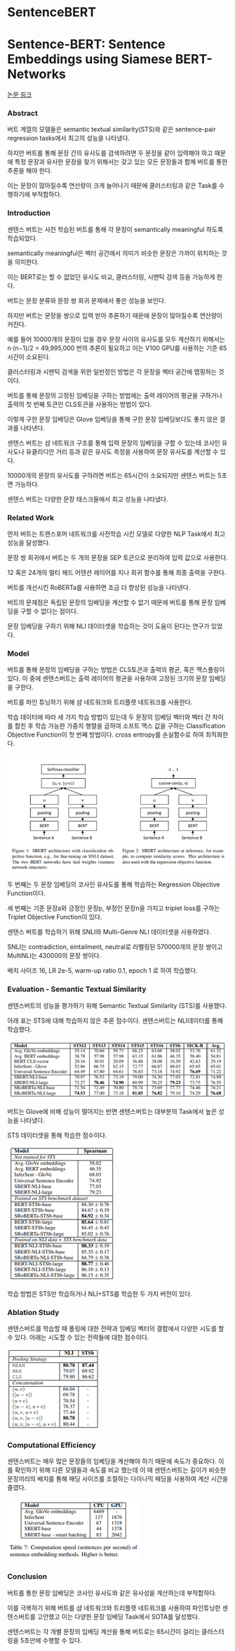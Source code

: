 # SentenceBERT

# Sentence-BERT: Sentence Embeddings using Siamese BERT-Networks

[논문 링크](https://arxiv.org/pdf/1908.10084.pdf)

### Abstract

버트 계열의 모델들은 semantic textual similarity(STS)와 같은 sentence-pair regression tasks에서 최고의 성능을 나타냈다.

하지만 버트를 통해 문장 간의 유사도를 검색하려면 두 문장을 같이 입력해야 하고 때문에 특정 문장과 유사한 문장을 찾기 위해서는 갖고 있는 모든 문장들과 함께 버트를 통한 추론을 해야 한다.

이는 문장이 많아질수록 연산량이 크게 늘어나기 때문에 클러스터링과 같은 Task를 수행하기에 부적합하다.

### Introduction

센텐스 버트는 사전 학습된 버트를 통해 각 문장이 semantically meaningful 하도록 학습되었다.

semantically meaningful은 벡터 공간에서 의미가 비슷한 문장은 가까이 위치하는 것을 의미한다.

이는 BERT로는 할 수 없었던 유사도 비교, 클러스터링, 시맨틱 검색 등을 가능하게 한다.

버트는 문장 분류와 문장 쌍 회귀 문제에서 좋은 성능을 보인다.

하지만 버트는 문장을 쌍으로 입력 받아 추론하기 때문에 문장이 많아질수록 연산량이 커진다.

예를 들어 10000개의 문장이 있을 경우 문장 사이의 유사도를 모두 계산하기 위해서는 n·(n−1)/2 = 49,995,000 번의 추론이 필요하고 이는 V100 GPU를 사용하는 기준 65시간이 소요된다.

클러스터링과 시맨틱 검색을 위한 일반정인 방법은 각 문장을 벡터 공간에 맵핑하는 것이다.

버트를 통해 문장의 고정된 임베딩을 구하는 방법에는 출력 레이어의 평균을 구하거나 출력의 첫 번째 토큰인 CLS토큰을 사용하는 방법이 있다.

이렇게 구한 문장 임베딩은 Glove 임베딩을 통해 구한 문장 임베딩보다도 좋지 않은 결과를 나타낸다.

센텐스 버트는 샴 네트워크 구조를 통해 입력 문장의 임베딩을 구할 수 있는데 코사인 유사도나 유클리디안 거리 등과 같은 유사도 측정을 사용하여 문장 유사도를 계산할 수 있다.

10000개의 문장의 유사도를 구하려면 버트는 65시간이 소요되지만 센텐스 버트는 5초면 가능하다.

센텐스 버트는 다양한 문장 태스크들에서 최고 성능을 나타냈다.

### Related Work

먼저 버트는 트랜스포머 네트워크를 사전학습 시킨 모델로 다양한 NLP Task에서 최고 성능을 달성했다.

문장 쌍 회귀에서 버트는 두 개의 문장을 SEP 토큰으로 분리하여 입력 값으로 사용한다.

12 혹은 24개의 멀티 헤드 어텐션 레이어를 지나 회귀 함수를 통해 최종 출력을 구한다.

버트를 개선시킨 RoBERTa를 사용하면 조금 더 향상된 성능을 나타낸다.

버트의 문제점은 독립된 문장의 임베딩을 계산할 수 없기 때문에 버트를 통해 문장 임베딩을 구할 수 없다는 점이다.

문장 임베딩을 구하기 위해 NLI 데이터셋을 학습하는 것이 도움이 된다는 연구가 있었다.

### Model

버트를 통해 문장의 임베딩을 구하는 방법은 CLS토큰과 출력의 평균, 혹은 맥스풀링이 있다. 이 중에 센텐스버트는 출력 레이어의 평균을 사용하여 고정된 크기의 문장 임베딩을 구한다.

버트를 파인 튜닝하기 위해 샴 네트워크와 트리플렛 네트워크를 사용한다.

학습 데이터에 따라 세 가지 학습 방법이 있는데 두 문장의 임베딩 벡터와 벡터 간 차이를 합친 후 학습 가능한 가중치 행렬을 곱하여 소프트 맥스 값을 구하는 Classification Objective Function이 첫 번째 방법이다. cross entropy를 손실함수로 하여 최적화한다.

![Untitled](./image/sbert1.png)

두 번째는 두 문장 임베딩의 코사인 유사도를 통해 학습하는 Regression Objective Function이다. 

세 번째는 기준 문장a와 긍정인 문장p, 부정인 문장n을 가지고 triplet loss를 구하는 Triplet Objective Function이 있다.

센텐스 버트를 학습하기 위해 SNLI와 Multi-Genre NLI 데이터셋을 사용하였다.

SNLI는 contradiction, eintailment, neutral로 라벨링된 570000개의 문장 쌍이고 MultiNLI는 430000의 문장 쌍이다.

배치 사이즈 16, LR 2e-5, warm-up ratio 0.1, epoch 1 로 하여 학습했다.

### Evaluation - Semantic Textual Similarity

센텐스버트의 성능을 평가하기 위해 Semantic Textual Similarity (STS)를 사용했다.

아래 표는 STS에 대해 학습하지 않은 추론 점수이다. 센텐스버트는 NLI데이터를 통해 학습했다.

![Untitled](./image/sbert2.png)

버트는 Glove에 비해 성능이 떨어지는 반면 센텐스버트는 대부분의 Task에서 높은 성능을 나타냈다.

STS 데이터셋을 통해 학습한 점수이다.

![Untitled](./image/sbert3.png)

학습 방법은 STS만 학습하거나 NLI+STS를 학습한 두 가지 버전이 있다.

### Ablation Study

센텐스버트를 학습할 때 풀링에 대한 전략과 임베딩 벡터의 결합에서 다양한 시도를 할 수 있다. 아래는 시도할 수 있는 전략들에 대한 점수이다.

![Untitled](./image/sbert4.png)


### Computational Efficiency

센텐스버트는 매우 많은 문장들의 임베딩을 계산해야 하기 때문에 속도가 중요하다. 이를 확인하기 위해 다른 모델들과 속도를 비교 했는데 이 때 센텐스버트는 길이가 비슷한 문장끼리의 배치를 통해 패딩 사이즈를 조절하는 다이나믹 패딩을 사용하여 계산 시간을 줄였다.

![Untitled](./image/sbert5.png)


### Conclusion

버트를 통한 문장 임베딩은 코사인 유사도와 같은 유사성을 계산하는데 부적합하다.

이를 극복하기 위해 버트를 샴 네트워크와 트리플렛 네트워크를 사용하여 파인튜닝한 센텐스버트를 고안했고 이는 다양한 문장 임베딩 Task에서 SOTA를 달성했다. 

센텐스버트는 각 개별 문장의 임베딩 계산을 통해 버트로는 65시간이 걸리는 클러스터링을 5초만에 수행할 수 있다.